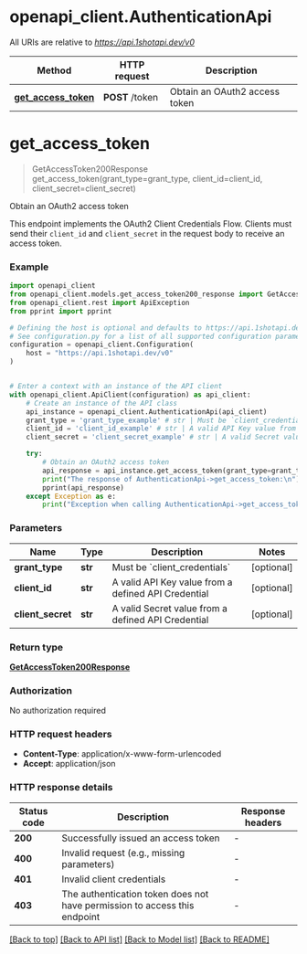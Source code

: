 # openapi_client.AuthenticationApi

All URIs are relative to *https://api.1shotapi.dev/v0*

Method | HTTP request | Description
------------- | ------------- | -------------
[**get_access_token**](AuthenticationApi.md#get_access_token) | **POST** /token | Obtain an OAuth2 access token


# **get_access_token**
> GetAccessToken200Response get_access_token(grant_type=grant_type, client_id=client_id, client_secret=client_secret)

Obtain an OAuth2 access token

This endpoint implements the OAuth2 Client Credentials Flow. Clients must send their `client_id` and `client_secret` in the request body to receive an access token.


### Example


```python
import openapi_client
from openapi_client.models.get_access_token200_response import GetAccessToken200Response
from openapi_client.rest import ApiException
from pprint import pprint

# Defining the host is optional and defaults to https://api.1shotapi.dev/v0
# See configuration.py for a list of all supported configuration parameters.
configuration = openapi_client.Configuration(
    host = "https://api.1shotapi.dev/v0"
)


# Enter a context with an instance of the API client
with openapi_client.ApiClient(configuration) as api_client:
    # Create an instance of the API class
    api_instance = openapi_client.AuthenticationApi(api_client)
    grant_type = 'grant_type_example' # str | Must be `client_credentials` (optional)
    client_id = 'client_id_example' # str | A valid API Key value from a defined API Credential (optional)
    client_secret = 'client_secret_example' # str | A valid Secret value from a defined API Credential (optional)

    try:
        # Obtain an OAuth2 access token
        api_response = api_instance.get_access_token(grant_type=grant_type, client_id=client_id, client_secret=client_secret)
        print("The response of AuthenticationApi->get_access_token:\n")
        pprint(api_response)
    except Exception as e:
        print("Exception when calling AuthenticationApi->get_access_token: %s\n" % e)
```



### Parameters


Name | Type | Description  | Notes
------------- | ------------- | ------------- | -------------
 **grant_type** | **str**| Must be &#x60;client_credentials&#x60; | [optional] 
 **client_id** | **str**| A valid API Key value from a defined API Credential | [optional] 
 **client_secret** | **str**| A valid Secret value from a defined API Credential | [optional] 

### Return type

[**GetAccessToken200Response**](GetAccessToken200Response.md)

### Authorization

No authorization required

### HTTP request headers

 - **Content-Type**: application/x-www-form-urlencoded
 - **Accept**: application/json

### HTTP response details

| Status code | Description | Response headers |
|-------------|-------------|------------------|
**200** | Successfully issued an access token |  -  |
**400** | Invalid request (e.g., missing parameters) |  -  |
**401** | Invalid client credentials |  -  |
**403** | The authentication token does not have permission to access this endpoint |  -  |

[[Back to top]](#) [[Back to API list]](../README.md#documentation-for-api-endpoints) [[Back to Model list]](../README.md#documentation-for-models) [[Back to README]](../README.md)

